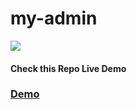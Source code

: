 # my-admin

<a href="https://wrappixel.com/templates/my-admin/"><img src="https://wrappixel.com/wp-content/uploads/edd/2017/10/my-admin-ws.jpg" /></a>

<h4>Check this Repo Live Demo</h4>
<h3><a href="https://wrappixel.com/demos/free-admin-templates/myadmin-lite/index.html">Demo</a></h3>
